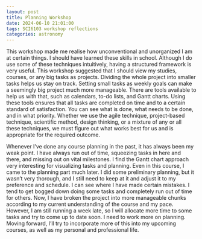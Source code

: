 ```yaml
---
layout: post
title: Planning Workshop
date: 2024-06-10 21:01:00
tags: SCI6103 workshop reflections
categories: astronomy
---
```

This workshop made me realise how unconventional and unorganized I am at certain things. I should have learned these skills in school. Although I do use some of these techniques intuitively, having a structured framework is very useful. This workshop suggested that I should view my studies, courses, or any big tasks as projects. Dividing the whole project into smaller tasks helps us stay on track. Setting small tasks as weekly goals can make a seemingly big project much more manageable. There are tools available to help us with that, such as calendars, to-do lists, and Gantt charts. Using these tools ensures that all tasks are completed on time and to a certain standard of satisfaction. You can see what is done, what needs to be done, and in what priority. Whether we use the agile technique, project-based technique, scientific method, design thinking, or a mixture of any or all these techniques, we must figure out what works best for us and is appropriate for the required outcome.

Whenever I’ve done any course planning in the past, it has always been my weak point. I have always run out of time, squeezing tasks in here and there, and missing out on vital milestones. I find the Gantt chart approach very interesting for visualizing tasks and planning. Even in this course, I came to the planning part much later. I did some preliminary planning, but it wasn’t very thorough, and I still need to keep at it and adjust it to my preference and schedule. I can see where I have made certain mistakes. I tend to get bogged down doing some tasks and completely run out of time for others. Now, I have broken the project into more manageable chunks according to my current understanding of the course and my pace. However, I am still running a week late, so I will allocate more time to some tasks and try to come up to date soon. I need to work more on planning. Moving forward, I’ll try to incorporate more of this into my upcoming courses, as well as my personal and professional life.
